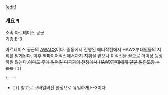 [[edit](http://rigvedawiki.net/r1/wiki.php/AWAC%20oracle?action=edit&section=1
)]

### 개요 ¶

소속:아르테미스 공군  
기종:E-3

  

아르테미스 공군의 [AWACS](AWACS.md)이다. 중동에서 진행된 애더작전에서 HAWX부대원들의 지휘를 맡게된다. 이후
백파이어작전에서까지 지휘을 맡으나 이작전을 끝으로 더이상 등장 하질 않는다.<del>아마도 후에 벌어질 미국과의 전쟁에서 HAWX편대에게
탈탈 털린모양 ㅎㄷㄷ</del> `[1]`

`\----`

  * `[1]` 참고로 모바일버전 한정으로 유일하게 E-3이다

